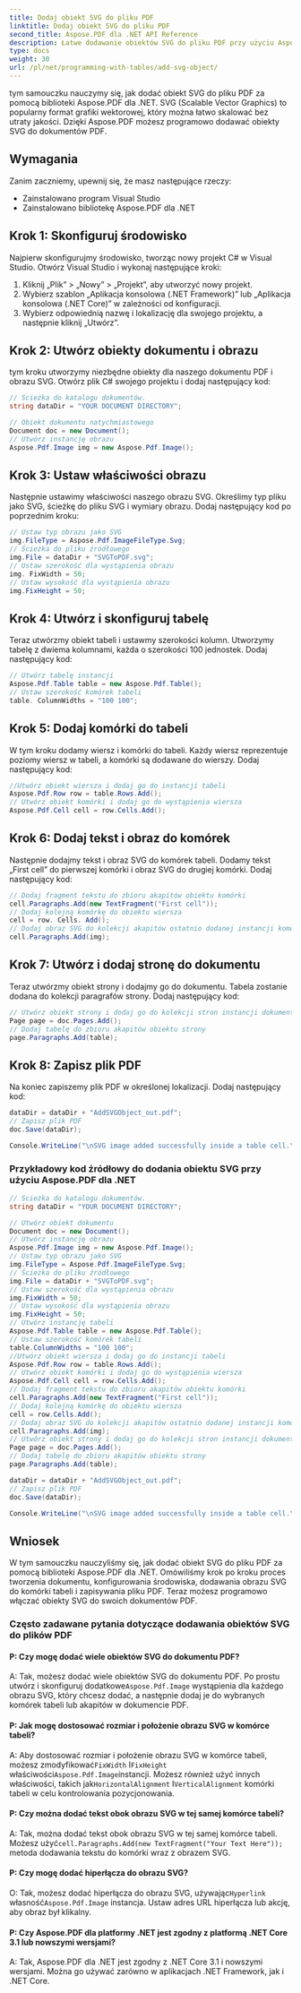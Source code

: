 ```yaml
---
title: Dodaj obiekt SVG do pliku PDF
linktitle: Dodaj obiekt SVG do pliku PDF
second_title: Aspose.PDF dla .NET API Reference
description: Łatwe dodawanie obiektów SVG do pliku PDF przy użyciu Aspose.PDF dla platformy .NET.
type: docs
weight: 30
url: /pl/net/programming-with-tables/add-svg-object/
---
```

tym samouczku nauczymy się, jak dodać obiekt SVG do pliku PDF za pomocą biblioteki Aspose.PDF dla .NET. SVG (Scalable Vector Graphics) to popularny format grafiki wektorowej, który można łatwo skalować bez utraty jakości. Dzięki Aspose.PDF możesz programowo dodawać obiekty SVG do dokumentów PDF.

## Wymagania

Zanim zaczniemy, upewnij się, że masz następujące rzeczy:

- Zainstalowano program Visual Studio
- Zainstalowano bibliotekę Aspose.PDF dla .NET

## Krok 1: Skonfiguruj środowisko

Najpierw skonfigurujmy środowisko, tworząc nowy projekt C# w Visual Studio. Otwórz Visual Studio i wykonaj następujące kroki:

1. Kliknij „Plik” > „Nowy” > „Projekt”, aby utworzyć nowy projekt.
2. Wybierz szablon „Aplikacja konsolowa (.NET Framework)” lub „Aplikacja konsolowa (.NET Core)” w zależności od konfiguracji.
3. Wybierz odpowiednią nazwę i lokalizację dla swojego projektu, a następnie kliknij „Utwórz”.

## Krok 2: Utwórz obiekty dokumentu i obrazu

tym kroku utworzymy niezbędne obiekty dla naszego dokumentu PDF i obrazu SVG. Otwórz plik C# swojego projektu i dodaj następujący kod:

```csharp
// Ścieżka do katalogu dokumentów.
string dataDir = "YOUR DOCUMENT DIRECTORY";

// Obiekt dokumentu natychmiastowego
Document doc = new Document();
// Utwórz instancję obrazu
Aspose.Pdf.Image img = new Aspose.Pdf.Image();
```

## Krok 3: Ustaw właściwości obrazu

Następnie ustawimy właściwości naszego obrazu SVG. Określimy typ pliku jako SVG, ścieżkę do pliku SVG i wymiary obrazu. Dodaj następujący kod po poprzednim kroku:

```csharp
// Ustaw typ obrazu jako SVG
img.FileType = Aspose.Pdf.ImageFileType.Svg;
// Ścieżka do pliku źródłowego
img.File = dataDir + "SVGToPDF.svg";
// Ustaw szerokość dla wystąpienia obrazu
img. FixWidth = 50;
// Ustaw wysokość dla wystąpienia obrazu
img.FixHeight = 50;
```

## Krok 4: Utwórz i skonfiguruj tabelę

Teraz utwórzmy obiekt tabeli i ustawmy szerokości kolumn. Utworzymy tabelę z dwiema kolumnami, każda o szerokości 100 jednostek. Dodaj następujący kod:

```csharp
// Utwórz tabelę instancji
Aspose.Pdf.Table table = new Aspose.Pdf.Table();
// Ustaw szerokość komórek tabeli
table. ColumnWidths = "100 100";
```

## Krok 5: Dodaj komórki do tabeli

W tym kroku dodamy wiersz i komórki do tabeli. Każdy wiersz reprezentuje poziomy wiersz w tabeli, a komórki są dodawane do wierszy. Dodaj następujący kod:

```csharp
//Utwórz obiekt wiersza i dodaj go do instancji tabeli
Aspose.Pdf.Row row = table.Rows.Add();
// Utwórz obiekt komórki i dodaj go do wystąpienia wiersza
Aspose.Pdf.Cell cell = row.Cells.Add();
```

## Krok 6: Dodaj tekst i obraz do komórek

Następnie dodajmy tekst i obraz SVG do komórek tabeli. Dodamy tekst „First cell” do pierwszej komórki i obraz SVG do drugiej komórki. Dodaj następujący kod:

```csharp
// Dodaj fragment tekstu do zbioru akapitów obiektu komórki
cell.Paragraphs.Add(new TextFragment("First cell"));
// Dodaj kolejną komórkę do obiektu wiersza
cell = row. Cells. Add();
// Dodaj obraz SVG do kolekcji akapitów ostatnio dodanej instancji komórki
cell.Paragraphs.Add(img);
```

## Krok 7: Utwórz i dodaj stronę do dokumentu

Teraz utwórzmy obiekt strony i dodajmy go do dokumentu. Tabela zostanie dodana do kolekcji paragrafów strony. Dodaj następujący kod:

```csharp
// Utwórz obiekt strony i dodaj go do kolekcji stron instancji dokumentu
Page page = doc.Pages.Add();
// Dodaj tabelę do zbioru akapitów obiektu strony
page.Paragraphs.Add(table);
```

## Krok 8: Zapisz plik PDF

Na koniec zapiszemy plik PDF w określonej lokalizacji. Dodaj następujący kod:

```csharp
dataDir = dataDir + "AddSVGObject_out.pdf";
// Zapisz plik PDF
doc.Save(dataDir);

Console.WriteLine("\nSVG image added successfully inside a table cell.\nFile saved at " + dataDir);
```

### Przykładowy kod źródłowy do dodania obiektu SVG przy użyciu Aspose.PDF dla .NET

```csharp
// Ścieżka do katalogu dokumentów.
string dataDir = "YOUR DOCUMENT DIRECTORY";

// Utwórz obiekt dokumentu
Document doc = new Document();
// Utwórz instancję obrazu
Aspose.Pdf.Image img = new Aspose.Pdf.Image();
// Ustaw typ obrazu jako SVG
img.FileType = Aspose.Pdf.ImageFileType.Svg;
// Ścieżka do pliku źródłowego
img.File = dataDir + "SVGToPDF.svg";
// Ustaw szerokość dla wystąpienia obrazu
img.FixWidth = 50;
// Ustaw wysokość dla wystąpienia obrazu
img.FixHeight = 50;
// Utwórz instancję tabeli
Aspose.Pdf.Table table = new Aspose.Pdf.Table();
// Ustaw szerokość komórek tabeli
table.ColumnWidths = "100 100";
//Utwórz obiekt wiersza i dodaj go do instancji tabeli
Aspose.Pdf.Row row = table.Rows.Add();
// Utwórz obiekt komórki i dodaj go do wystąpienia wiersza
Aspose.Pdf.Cell cell = row.Cells.Add();
// Dodaj fragment tekstu do zbioru akapitów obiektu komórki
cell.Paragraphs.Add(new TextFragment("First cell"));
// Dodaj kolejną komórkę do obiektu wiersza
cell = row.Cells.Add();
// Dodaj obraz SVG do kolekcji akapitów ostatnio dodanej instancji komórki
cell.Paragraphs.Add(img);
// Utwórz obiekt strony i dodaj go do kolekcji stron instancji dokumentu
Page page = doc.Pages.Add();
// Dodaj tabelę do zbioru akapitów obiektu strony
page.Paragraphs.Add(table);

dataDir = dataDir + "AddSVGObject_out.pdf";
// Zapisz plik PDF
doc.Save(dataDir);

Console.WriteLine("\nSVG image added successfully inside a table cell.\nFile saved at " + dataDir);            
```

## Wniosek

W tym samouczku nauczyliśmy się, jak dodać obiekt SVG do pliku PDF za pomocą biblioteki Aspose.PDF dla .NET. Omówiliśmy krok po kroku proces tworzenia dokumentu, konfigurowania środowiska, dodawania obrazu SVG do komórki tabeli i zapisywania pliku PDF. Teraz możesz programowo włączać obiekty SVG do swoich dokumentów PDF.

### Często zadawane pytania dotyczące dodawania obiektów SVG do plików PDF

#### P: Czy mogę dodać wiele obiektów SVG do dokumentu PDF?

 A: Tak, możesz dodać wiele obiektów SVG do dokumentu PDF. Po prostu utwórz i skonfiguruj dodatkowe`Aspose.Pdf.Image` wystąpienia dla każdego obrazu SVG, który chcesz dodać, a następnie dodaj je do wybranych komórek tabeli lub akapitów w dokumencie PDF.

#### P: Jak mogę dostosować rozmiar i położenie obrazu SVG w komórce tabeli?

 A: Aby dostosować rozmiar i położenie obrazu SVG w komórce tabeli, możesz zmodyfikować`FixWidth` I`FixHeight` właściwości`Aspose.Pdf.Image`instancji. Możesz również użyć innych właściwości, takich jak`HorizontalAlignment` I`VerticalAlignment` komórki tabeli w celu kontrolowania pozycjonowania.

#### P: Czy można dodać tekst obok obrazu SVG w tej samej komórce tabeli?

 A: Tak, można dodać tekst obok obrazu SVG w tej samej komórce tabeli. Możesz użyć`cell.Paragraphs.Add(new TextFragment("Your Text Here"));` metoda dodawania tekstu do komórki wraz z obrazem SVG.

#### P: Czy mogę dodać hiperłącza do obrazu SVG?

 O: Tak, możesz dodać hiperłącza do obrazu SVG, używając`Hyperlink` własność`Aspose.Pdf.Image` instancja. Ustaw adres URL hiperłącza lub akcję, aby obraz był klikalny.

#### P: Czy Aspose.PDF dla platformy .NET jest zgodny z platformą .NET Core 3.1 lub nowszymi wersjami?

A: Tak, Aspose.PDF dla .NET jest zgodny z .NET Core 3.1 i nowszymi wersjami. Można go używać zarówno w aplikacjach .NET Framework, jak i .NET Core.